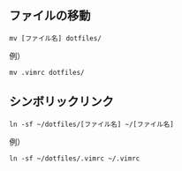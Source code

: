 ## ファイルの移動

```
mv [ファイル名] dotfiles/
```

例）

```
mv .vimrc dotfiles/
```

## シンボリックリンク

```
ln -sf ~/dotfiles/[ファイル名] ~/[ファイル名]
```

例）

```
ln -sf ~/dotfiles/.vimrc ~/.vimrc
```
